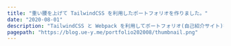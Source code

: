 ```yaml
---
title: "重い腰を上げて TailwindCSS を利用したポートフォリオを作りました。"
date: "2020-08-01"
description: "TailwindCSS と Webpack を利用してポートフォリオ(自己紹介サイト)を新しく作り直しました。"
pagepath: "https://blog.ue-y.me/portfolio202008/thumbnail.png"
---
```


